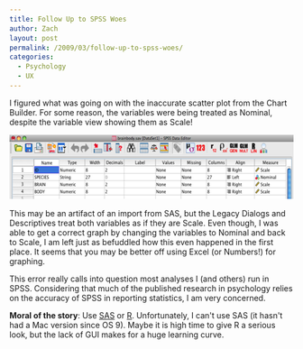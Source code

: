 ```yaml
---
title: Follow Up to SPSS Woes
author: Zach
layout: post
permalink: /2009/03/follow-up-to-spss-woes/
categories:
  - Psychology
  - UX
---
```

I figured what was going on with the inaccurate scatter plot from the Chart Builder. For some reason, the variables were being treated as Nominal, despite the variable view showing them as Scale!

<img class="alignnone size-full wp-image-147" title="variables" src="/images/posts/2009/03/variables2.png" alt="variables" width="600" height="114" />

This may be an artifact of an import from SAS, but the Legacy Dialogs and Descriptives treat both variables as if they are Scale. Even though, I was able to get a correct graph by changing the variables to Nominal and back to Scale, I am left just as befuddled how this even happened in the first place. It seems that you may be better off using Excel (or Numbers!) for graphing.

This error really calls into question most analyses I (and others) run in SPSS. Considering that much of the published research in psychology relies on the accuracy of SPSS in reporting statistics, I am very concerned.

**Moral of the story**: Use [SAS][1] or [R][2]. Unfortunately, I can't use SAS (it hasn't had a Mac version since OS 9). Maybe it is high time to give R a serious look, but the lack of GUI makes for a huge learning curve.

 [1]: http://www.sas.com/
 [2]: http://www.r-project.org/